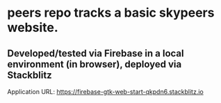 # peers repo tracks a basic skypeers website.

## Developed/tested via Firebase in a local environment (in browser), deployed via Stackblitz
Application URL:  https://firebase-gtk-web-start-qkpdn6.stackblitz.io
